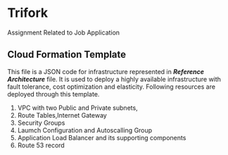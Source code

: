 # Trifork
Assignment Related to Job Application

## Cloud Formation Template
This file is a JSON code for infrastructure represented in **_Reference Architecture_** file. 
It is used to deploy a highly available infrastructure with fault tolerance, cost optimization and elasticity.
Following resources are deployed through this template.

1. VPC with two Public and Private subnets,
2. Route Tables,Internet Gateway
3. Security Groups
4. Laumch Configuration and Autoscalling Group
5. Application Load Balancer and its supporting components
6. Route 53 record
